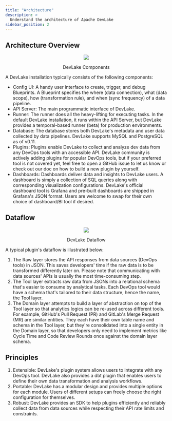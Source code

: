 ```yaml
---
title: "Architecture"
description: >
  Understand the architecture of Apache DevLake
sidebar_position: 2
---
```


## Architecture Overview

<p align="center"><img src="/img/Architecture/arch-component.svg" /></p>
<p align="center">DevLake Components</p>

A DevLake installation typically consists of the following components:

- Config UI: A handy user interface to create, trigger, and debug Blueprints. A Blueprint specifies the where (data connection), what (data scope), how (transformation rule), and when (sync frequency) of a data pipeline.
- API Server: The main programmatic interface of DevLake.
- Runner: The runner does all the heavy-lifting for executing tasks. In the default DevLake installation, it runs within the API Server, but DevLake provides a temporal-based runner (beta) for production environments.
- Database: The database stores both DevLake's metadata and user data collected by data pipelines. DevLake supports MySQL and PostgreSQL as of v0.11.
- Plugins: Plugins enable DevLake to collect and analyze dev data from any DevOps tools with an accessible API. DevLake community is actively adding plugins for popular DevOps tools, but if your preferred tool is not covered yet, feel free to open a GitHub issue to let us know or check out our doc on how to build a new plugin by yourself.
- Dashboards: Dashboards deliver data and insights to DevLake users. A dashboard is simply a collection of SQL queries along with corresponding visualization configurations. DevLake's official dashboard tool is Grafana and pre-built dashboards are shipped in Grafana's JSON format. Users are welcome to swap for their own choice of dashboard/BI tool if desired.

## Dataflow

<p align="center"><img src="/img/Architecture/arch-dataflow.svg" /></p>
<p align="center">DevLake Dataflow</p>

A typical plugin's dataflow is illustrated below:

1. The Raw layer stores the API responses from data sources (DevOps tools) in JSON. This saves developers' time if the raw data is to be transformed differently later on. Please note that communicating with data sources' APIs is usually the most time-consuming step.
2. The Tool layer extracts raw data from JSONs into a relational schema that's easier to consume by analytical tasks. Each DevOps tool would have a schema that's tailored to their data structure, hence the name, the Tool layer.
3. The Domain layer attempts to build a layer of abstraction on top of the Tool layer so that analytics logics can be re-used across different tools. For example, GitHub's Pull Request (PR) and GitLab's Merge Request (MR) are similar entities. They each have their own table name and schema in the Tool layer, but they're consolidated into a single entity in the Domain layer, so that developers only need to implement metrics like Cycle Time and Code Review Rounds once against the domain layer schema.

## Principles

1. Extensible: DevLake's plugin system allows users to integrate with any DevOps tool. DevLake also provides a dbt plugin that enables users to define their own data transformation and analysis workflows.
2. Portable: DevLake has a modular design and provides multiple options for each module. Users of different setups can freely choose the right configuration for themselves.
3. Robust: DevLake provides an SDK to help plugins efficiently and reliably collect data from data sources while respecting their API rate limits and constraints.

<br/>
